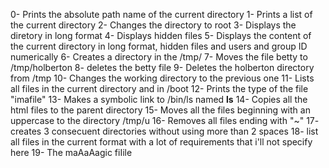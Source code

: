 0- Prints the absolute path name of the current directory
1- Prints a list of the current directory
2- Changes the directory to root
3- Displays the diretory in long format
4- Displays hidden files
5- Displays the content of the current directory in long format, hidden files and users and group ID numerically
6- Creates a directory in the /tmp/
7- Moves the file betty to /tmp/holberton
8- deletes the betty file
9- Deletes the holberton directory from /tmp
10- Changes the working directory to the previous one
11- Lists all files in the current directory and in /boot
12- Prints the type of the file "imafile"
13- Makes a symbolic link to /bin/ls named __ls__
14- Copies all the html files to the parent directory
15- Moves all the files beginning with an uppercase to the directory /tmp/u
16- Removes all files ending with "~"
17- creates 3 consecuent directories without using more than 2 spaces
18- list all files in the current format with a lot of requirements that i'll not specify here
19- The maAaAagic fiIile